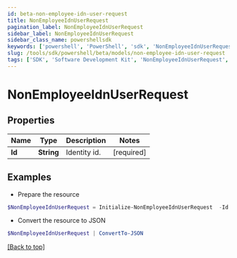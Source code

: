 ```yaml
---
id: beta-non-employee-idn-user-request
title: NonEmployeeIdnUserRequest
pagination_label: NonEmployeeIdnUserRequest
sidebar_label: NonEmployeeIdnUserRequest
sidebar_class_name: powershellsdk
keywords: ['powershell', 'PowerShell', 'sdk', 'NonEmployeeIdnUserRequest', 'BetaNonEmployeeIdnUserRequest'] 
slug: /tools/sdk/powershell/beta/models/non-employee-idn-user-request
tags: ['SDK', 'Software Development Kit', 'NonEmployeeIdnUserRequest', 'BetaNonEmployeeIdnUserRequest']
---
```



# NonEmployeeIdnUserRequest

## Properties

Name | Type | Description | Notes
------------ | ------------- | ------------- | -------------
**Id** | **String** | Identity id. | [required]

## Examples

- Prepare the resource
```powershell
$NonEmployeeIdnUserRequest = Initialize-NonEmployeeIdnUserRequest  -Id 2c91808570313110017040b06f344ec9
```

- Convert the resource to JSON
```powershell
$NonEmployeeIdnUserRequest | ConvertTo-JSON
```


[[Back to top]](#) 

